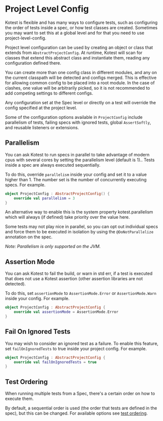 Project Level Config
=============

Kotest is flexible and has many ways to configure tests, such as configuring the order of tests inside a spec, or how
test classes are created. Sometimes you may want to set this at a global level and for that you need to use project-level-config.

Project level configuration can be used by creating an object or class that extends from `AbstractProjectConfig`. At runtime,
Kotest will scan for classes that extend this abstract class and instantiate them, reading any configuration defined there.

You can create more than one config class in different modules, and any on the current classpath will be detected and configs merged.
This is effective for allowing common config to be placed into a root module. In the case of clashes, one value will be arbitrarily picked, so it is not recommended to add competing settings to different configs.

Any configuration set at the Spec level or directly on a test will override the config specified at the project level.

Some of the configuration options available in `ProjectConfig` include parallelism of tests, failing specs with ignored tests, global `AssertSoftly`, and reusable listeners or extensions.

## Parallelism

You can ask Kotest to run specs in parallel to take advantage of modern cpus with several cores by setting the parallelism level (default is 1).. Tests inside a spec are always executed sequentially.

To do this, override `parallelism` inside your config and set it to a value higher than 1.
The number set is the number of concurrently executing specs. For example.


```kotlin
object ProjectConfig : AbstractProjectConfig() {
    override val parallelism = 3
}
```

An alternative way to enable this is the system property kotest.parallelism which will always (if defined) take priority over the value here.

Some tests may not play nice in parallel, so you can opt out individual specs and force them to be executed in isolation by using the `@DoNotParallelize` annotation on the spec.

_Note: Parallelism is only supported on the JVM._

## Assertion Mode

You can ask Kotest to fail the build, or warn in std err, if a test is executed that does not use a Kotest assertion (other assertion libraries are not detected).

To do this, set `assertionMode` to `AssertionMode.Error` or `AssertionMode.Warn` inside your config. For example.

```kotlin
object ProjectConfig : AbstractProjectConfig {
    override val assertionMode = AssertionMode.Error
}
```

## Fail On Ignored Tests

You may wish to consider an ignored test as a failure. To enable this feature, set `failOnIgnoredTests` to true inside your project config. For example.

```kotlin
object ProjectConfig : AbstractProjectConfig {
    override val failOnIgnoredTests = true
}
```

## Test Ordering

When running multiple tests from a Spec, there's a certain order on how to execute them.

By default, a sequential order is used (the order that tests are defined in the spec), but this can be changed. For available options see [test ordering](test_ordering.md).

